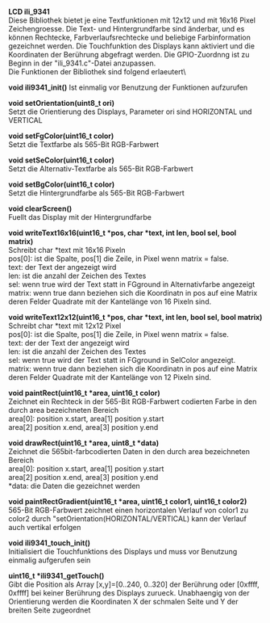 **LCD ili_9341**\
Diese Bibliothek bietet je eine Textfunktionen mit 12x12 und mit 16x16
Pixel Zeichengroesse. Die Text- und Hintergrundfarbe sind änderbar, und
es können Rechtecke, Farbverlaufsrechtecke und beliebige Farbinformation
gezeichnet werden. Die Touchfunktion des Displays kann aktiviert und die
Koordinaten der Berührung abgefragt werden. Die GPIO-Zuordnng ist zu
Beginn in der "ili_9341.c"-Datei anzupassen.\
Die Funktionen der Bibliothek sind folgend erlaeutert\

**void ili9341_init()**
Ist einmalig vor Benutzung der Funktionen aufzurufen

**void setOrientation(uint8_t ori)**\
Setzt die Orientierung des Displays, Parameter ori sind HORIZONTAL und VERTICAL

**void setFgColor(uint16_t color)**\
Setzt die Textfarbe als 565-Bit RGB-Farbwert

**void setSeColor(uint16_t color)**\
Setzt die Alternativ-Textfarbe als 565-Bit RGB-Farbwert

**void setBgColor(uint16_t color)**\
Setzt die Hintergrundfarbe als 565-Bit RGB-Farbwert

**void clearScreen()**\
Fuellt das Display mit der Hintergrundfarbe

**void writeText16x16(uint16_t *pos, char *text, int len, bool sel, bool matrix)**\
Schreibt char \*text mit 16x16 Pixeln\
pos[0]: ist die Spalte, pos[1] die Zeile, in Pixel wenn matrix = false.\
text: der Text der angezeigt wird\
len: ist die anzahl der Zeichen des Textes\
sel: wenn true wird der Text statt in FGground in Alternativfarbe angezeigt\
matrix: wenn true dann beziehen sich die Koordinatn in pos auf eine Matrix\
deren Felder Quadrate mit der Kantelänge von 16 Pixeln sind.

**void writeText12x12(uint16_t *pos, char *text, int len, bool sel, bool matrix)**\
Schreibt char \*text mit 12x12 Pixel\
pos[0]: ist die Spalte, pos[1] die Zeile, in Pixel wenn matrix = false.\
text: der der Text der angezeigt wird\
len: ist die anzahl der Zeichen des Textes\
sel: wenn true wird der Text statt in FGground in SelColor angezeigt.\
matrix: wenn true dann beziehen sich die Koordinatn in pos auf eine Matrix
deren Felder Quadrate mit der Kantelänge von 12 Pixeln sind.

**void paintRect(uint16_t *area, uint16_t color)**\
Zeichnet ein Rechteck in der 565-Bit RGB-Farbwert codierten
Farbe in den durch area bezeichneten Bereich\
area[0]: position x.start, area[1] position y.start\
area[2] position x.end, area[3] position y.end

**void drawRect(uint16_t *area, uint8_t *data)**\
Zeichnet die 565bit-farbcodierten Daten in den
durch area bezeichneten Bereich\
area[0]: position x.start, area[1] position y.start\
area[2] position x.end, area[3] position y.end\
\*data: die Daten die gezeichnet werden

**void paintRectGradient(uint16_t *area, uint16_t color1, uint16_t color2)**\
565-Bit RGB-Farbwert
zeichnet einen horizontalen Verlauf von color1 zu color2
durch "setOrientation(HORIZONTAL/VERTICAL) kann der Verlauf auch vertikal erfolgen

**void ili9341_touch_init()**\
Initialisiert die Touchfunktions des Displays und muss vor Benutzung
einmalig aufgerufen sein

**uint16_t *ili9341_getTouch()**\
Gibt die Position als Array [x,y]=[0..240, 0..320] der Berührung
oder [0xffff, 0xffff] bei keiner Berührung des Displays zurueck.
Unabhaengig von der Orientierung werden die Koordinaten X der schmalen
Seite und Y der breiten Seite zugeordnet
